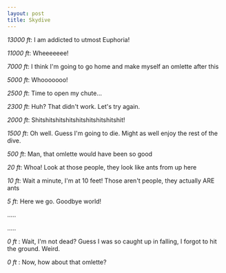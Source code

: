 ```yaml
---
layout: post
title: Skydive
---
```


_13000 ft_: I am addicted to utmost Euphoria!

_11000 ft_: Wheeeeeee!

_7000 ft_: I think I'm going to go home and make myself an omlette after this

_5000 ft_: Whooooooo!

_2500 ft_: Time to open my chute...

_2300 ft_: Huh? That didn't work. Let's try again.

_2000 ft_: Shitshitshitshitshitshitshitshitshit!

_1500 ft_: Oh well. Guess I'm going to die. Might as well enjoy the rest of the dive.

_500 ft_: Man, that omlette would have been so good

_20 ft_: Whoa! Look at those people, they look like ants from up here

_10 ft_: Wait a minute, I'm at 10 feet! Those aren't people, they actually ARE ants

_5 ft_: Here we go. Goodbye world!

.....

.....

_0 ft_ : Wait, I'm not dead? Guess I was so caught up in falling, I forgot to hit the ground. Weird.

_0 ft_ : Now, how about that omlette?
